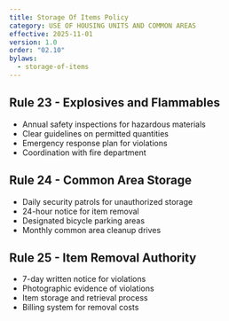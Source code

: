 ```yaml
---
title: Storage Of Items Policy
category: USE OF HOUSING UNITS AND COMMON AREAS
effective: 2025-11-01
version: 1.0
order: "02.10"
bylaws:
  - storage-of-items
---
```


## Rule 23 - Explosives and Flammables

- Annual safety inspections for hazardous materials
- Clear guidelines on permitted quantities
- Emergency response plan for violations
- Coordination with fire department

## Rule 24 - Common Area Storage

- Daily security patrols for unauthorized storage
- 24-hour notice for item removal
- Designated bicycle parking areas
- Monthly common area cleanup drives

## Rule 25 - Item Removal Authority

- 7-day written notice for violations
- Photographic evidence of violations
- Item storage and retrieval process
- Billing system for removal costs
